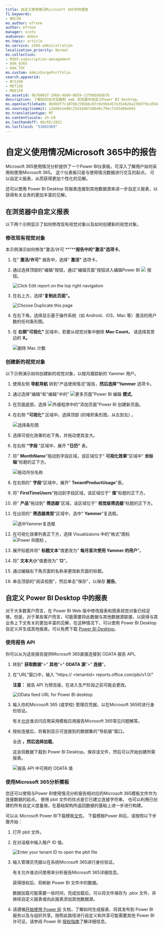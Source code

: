 ```yaml
---
title: 自定义使用情况Microsoft 365中的报告
f1.keywords:
- NOCSH
ms.author: efrene
author: efrene
manager: scotv
audience: Admin
ms.topic: article
ms.service: o365-administration
localization_priority: Normal
ms.collection:
- M365-subscription-management
- Adm_O365
- Adm_TOC
ms.custom: AdminSurgePortfolio
search.appverid:
- BCS160
- MET150
- MOE150
ms.assetid: 9b76065f-29b9-4b89-8059-c5f9db9ddbf6
description: 了解如何在浏览器和 web 浏览器中自定义Power BI Desktop。
ms.openlocfilehash: 0b9b9f7c107b6c59bbbc07c0e956457e354926a23b97fbcd5de63c10b5e185d8
ms.sourcegitcommit: a1b66e1e80c25d14d67a9b46c79ec7245d88e045
ms.translationtype: MT
ms.contentlocale: zh-CN
ms.lasthandoff: 08/05/2021
ms.locfileid: "53861969"
---
```

# <a name="customize-the-reports-in-microsoft-365-usage-analytics"></a>自定义使用情况Microsoft 365中的报告

Microsoft 365使用情况分析提供了一个Power BI仪表板，可深入了解用户如何采用和使用Microsoft 365。 这个仪表板只是与使用情况数据进行交互的起点。 可以自定义报表，从而获得更加个性化的见解。

还可以使用 Power BI Desktop 将报表连接到其他数据源来进一步自定义报表，以获得有关业务的更加丰富的见解。

## <a name="customizing-reports-in-the-browser"></a>在浏览器中自定义报表

以下两个示例显示了如何修改现有视觉对象以及如何创建新的视觉对象。

### <a name="modify-an-existing-visual"></a>修改现有视觉对象

本示例演示如何修改"激活/许可 **"****报告中的"激活"选项卡**。

1. 在" **激活/许可"** 报告中，选择" **激活"** 选项卡。

2. 通过选择顶部的"编辑"按钮，通过"编辑页面"按钮进入编辑Power BI ![ ](../../media/d8da3c19-3f2d-4bf6-811e-faa804f74770.png) 按钮。

    ![Click Edit report on the top right navigation](../../media/e2c16663-1fbd-4d7f-887c-0cbb891d3b3d.png)

3. 在右上方，选择"**复制此页面"。**

    ![Choose Duplicate this page](../../media/b2d18dcd-6b82-4ce7-ab79-1b24e3721309.png)

4. 在右下角，选择显示基于操作系统（如 Android、iOS、Mac 等）激活的用户数的任何条形图。

5. 在 **右侧"可视化"** 区域中，若要从视觉对象中删除 **Mac Count，** 请选择其旁边的 **X。**

    ![删除 Mac 计数](../../media/ce3d8358-df57-4f64-bd25-ac5be7fc8713.png)

### <a name="create-a-new-visual"></a>创建新的视觉对象

以下示例演示如何创建新的视觉对象，以按月跟踪新的 Yammer 用户。

1. 使用左侧 **导航导航** 转到"产品使用情况"报告，**然后选择"Yammer** 选项卡。

2. 通过选择"编辑"和"编辑"中的" ![ 更多页面"Power BI ](../../media/d8da3c19-3f2d-4bf6-811e-faa804f74770.png) 编辑 **模式**。

3. 在页面底部，选择 ![外接程序中的"添加页面"Power BI](../../media/d3b8c117-17d4-4f53-b078-8fefc2155b24.png) 创建新页面。

4. 在右侧 **"可视化"** 区域中，选择顶部 (的堆积条形图，从左到左) 。

    ![选择条形图](../../media/214c3fed-6eae-43e6-83fb-708a2d74406e.png)

5. 选择可视化效果的右下角，并拖动使其变大。

6. 在右侧 **"字段** "区域中，展开 **"日历"** 表。

7. 将" **MonthName**"拖动到字段区域，该区域位于" **可视化效果**"区域中" **坐标轴**"标题的正下方。

    ![拖动月份名称](../../media/bff99987-8c4b-4618-89fd-47df557b0ed7.png)

8. 在右侧的" **字段**"区域中，展开" **TenantProductUsage**"表。

9. 将" **FirstTimeUsers**"拖动到字段区域，该区域位于" **值**"标题的正下方。

10. 将" **产品**"拖动到" **筛选器**"区域，该区域位于" **视觉级筛选器**"标题的正下方。

11. 在出现的" **筛选器类型**"区域中，选中" **Yammer**"复选框。

    ![选中Yammer复选框](../../media/82e99730-0de9-42da-928a-76aab0c3e609.png)

12. 在可视化效果列表正下方，选择 Visualizaions 中的"格式"图标 ![ Power BI图标 ](../../media/ee0602f3-3df5-4930-b862-db1d90ae4ae2.png) 。

13. 展开标题并将" **标题文本**"值更改为" **每月首次使用 Yammer 的用户**"。

14. 将" **文本大小**"值更改为" **12**"。

15. 通过编辑右下角页面的名称来更改新页面的标题。

16. 单击顶部的"阅读视图"，然后单击"保存"，以保存 **报告**。

## <a name="customizing-the-reports-in-power-bi-desktop"></a>自定义 Power BI Desktop 中的报表

对于大多数客户而言，在 Power BI Web 版中修改报表和图表视觉对象已经足够。但是，对于某些客户而言，可能需要将此数据与其他数据源联接，以获得与其业务上下文有关的更加丰富的见解，在这种情况下，可以使用 Power BI Desktop 自定义并生成其他报表。可以免费下载 [Power BI Desktop](https://go.microsoft.com/fwlink/p/?linkid=849797)。

### <a name="use-the-reporting-apis"></a>使用报告 API

你可以从为这些报告提供Microsoft 365直接连接到 ODATA 报告 API。

1. 转到" **获取数据**"\>" **其他**"\>" **ODATA 源**"\>" **连接**"。

2. 在"URL"窗口中，输入 <i></i> "https:// \<tenantid\> reports.office.com/pbi/v1.0/"

    **注意：** 报告 API 为预览版，在进入生产阶段之前可能会更改。

    ![OData feed URL for Power BI desktop](../../media/c0ef967e-a454-4eba-bc8e-61e113170053.png)

3. 输入你的Microsoft 365 (或学校) 管理员凭据，以在Microsoft 365时进行身份验证。

    有关[允许](usage-analytics.md#faq)谁访问应用采用模板应用报告Microsoft 365常见问题解答。

4. 授权连接后，将看到显示可连接到的数据集的"导航器"窗口。

    全选 **，然后选择加载**。

    这会将数据下载到 Power BI Desktop。保存该文件，然后可以开始创建所需报表。

    ![报告 API 中可用的 ODATA 值](../../media/545b4d17-dbbd-4cfc-b75a-a8b27283d438.png)

### <a name="use-the-microsoft-365-usage-analytics-template"></a>使用Microsoft 365分析模板

您还可以使用与Power BI使用情况分析报告相对应的Microsoft 365模板文件作为连接数据的起点。 使用 pbit 文件的优点是它已建立连接字符串。 也可以利用已创建的所有自定义度量值，在基础架构所返回数据的基础上进一步进行构建。

可以从 Microsoft Power BI下载模板[文件](https://download.microsoft.com/download/7/8/2/782ba8a7-8d89-4958-a315-dab04c3b620c/Microsoft%20365%20Usage%20Analytics.pbit)。 下载模板Power BI后，请按照以下步骤开始：

1. 打开 pbit 文件。

2. 在对话框中输入租户 ID 值。

    ![Enter your tenant ID to open the pbit file](../../media/071ed0bf-8b9d-49c6-81fc-fd4c6cc85bd3.png)

3. 输入管理员凭据以在系统Microsoft 365进行身份验证。

     有关允许谁访问使用率分析报告Microsoft 365详细信息。

    获得授权后，将刷新 Power BI 文件中的数据。

    数据加载可能需要一些时间，完成加载后，可以将文件保存为 .pbix 文件，并继续自定义报表或向此报表添加其他数据源。

4. 请遵循[开始使用 Power BI](/power-bi/fundamentals/desktop-getting-started) 文档，了解如何生成报表、将其发布到 Power BI 服务以及与组织共享。按照此路径进行自定义和共享可能需要其他 Power BI 许可证。请参阅 Power BI [授权指南](https://go.microsoft.com/fwlink/p/?linkid=849803)了解详细信息。
